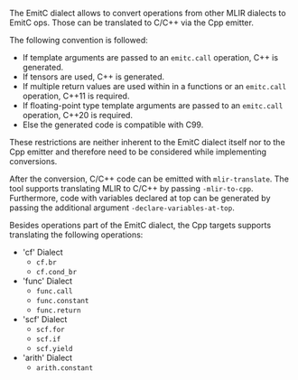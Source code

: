 The EmitC dialect allows to convert operations from other MLIR dialects to EmitC
ops. Those can be translated to C/C++ via the Cpp emitter.

The following convention is followed:

*   If template arguments are passed to an `emitc.call` operation, C++ is
    generated.
*   If tensors are used, C++ is generated.
*   If multiple return values are used within in a functions or an `emitc.call`
    operation, C++11 is required.
*   If floating-point type template arguments are passed to an `emitc.call`
    operation, C++20 is required.
*   Else the generated code is compatible with C99.

These restrictions are neither inherent to the EmitC dialect itself nor to the
Cpp emitter and therefore need to be considered while implementing conversions.

After the conversion, C/C++ code can be emitted with `mlir-translate`. The tool
supports translating MLIR to C/C++ by passing `-mlir-to-cpp`. Furthermore, code
with variables declared at top can be generated by passing the additional
argument `-declare-variables-at-top`.

Besides operations part of the EmitC dialect, the Cpp targets supports
translating the following operations:

*   'cf' Dialect
    *   `cf.br`
    *   `cf.cond_br`
*   'func' Dialect
    *   `func.call`
    *   `func.constant`
    *   `func.return`
*   'scf' Dialect
    *   `scf.for`
    *   `scf.if`
    *   `scf.yield`
*   'arith' Dialect
    *   `arith.constant`
